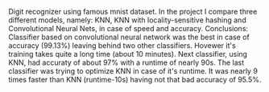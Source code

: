 Digit recognizer using famous mnist dataset. In the project I compare three different models,
namely: KNN, KNN with locality-sensitive hashing and Convolutional Neural Nets, in case of speed and accuracy.
Conclusions:
Classifier based on convolutional neural network was the best in case of accuracy (99.13%) leaving behind two other classifiers. Hovewer it's training takes quite a long time (about 10 minutes). Next classifier, using KNN, had accuraty of about 97% with a runtime of nearly 90s. The last classifier was trying to optimize KNN in case of it's runtime. It was nearly 9 times faster than KNN (runtime-10s) having not that bad accuracy of 95.5%.
